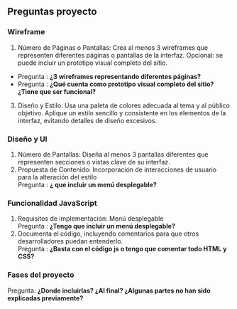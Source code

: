## Preguntas proyecto
### Wireframe  
1. Número de Páginas o Pantallas: Crea al menos 3 wireframes que representen diferentes páginas o pantallas de la interfaz. Opcional: se puede incluir un prototipo visual completo del sitio.  
- Pregunta : **¿3 wireframes representando diferentes páginas?**  
- Pregunta : **¿Qué cuenta como prototipo visual completo del sitio? ¿Tiene que ser funcional?**  
3. Diseño y Estilo: Usa una paleta de colores adecuada al tema y al público objetivo. Aplique un estilo sencillo y consistente en los elementos de la interfaz, evitando detalles de diseño excesivos.  
### Diseño y UI 
1. Número de Pantallas: Diseña al menos 3 pantallas diferentes que representen secciones o vistas clave de su interfaz.  
2. Propuesta de Contenido: Incorporación de interacciones de usuario para la alteración del estilo  
Pregunta : **¿ que incluir un menú desplegable?**  
### Funcionalidad JavaScript  
1. Requisitos de implementación: Menú desplegable  
Pregunta : **¿Tengo que incluir un menú desplegable?**  
2. Documenta el código, incluyendo comentarios para que otros desarrolladores puedan entenderlo.  
Pregunta : **¿Basta con el código js o tengo que comentar todo HTML y CSS?**  
### Fases del proyecto  
Pregunta: **¿Donde incluirlas? ¿Al final? ¿Algunas partes no han sido explicadas previamente?**  
 

